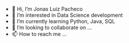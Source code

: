 - 👋 Hi, I’m Jonas Luiz Pacheco
- 👀 I’m interested in Data Science development
- 🌱 I’m currently learning Python, Java, SQL
- 💞️ I’m looking to collaborate on ...
- 📫 How to reach me ...

<!---
C4ST1EL/C4ST1EL is a ✨ special ✨ repository because its `README.md` (this file) appears on your GitHub profile.
You can click the Preview link to take a look at your changes.
--->
